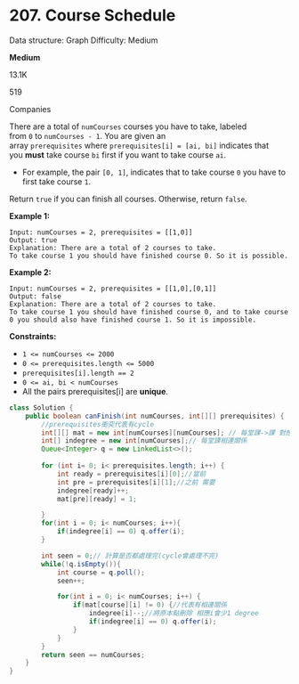 # 207. Course Schedule

Data structure: Graph
Difficulty: Medium

**Medium**

13.1K

519

Companies

There are a total of `numCourses` courses you have to take, labeled from `0` to `numCourses - 1`. You are given an array `prerequisites` where `prerequisites[i] = [ai, bi]` indicates that you **must** take course `bi` first if you want to take course `ai`.

- For example, the pair `[0, 1]`, indicates that to take course `0` you have to first take course `1`.

Return `true` if you can finish all courses. Otherwise, return `false`.

**Example 1:**

```
Input: numCourses = 2, prerequisites = [[1,0]]
Output: true
Explanation: There are a total of 2 courses to take.
To take course 1 you should have finished course 0. So it is possible.

```

**Example 2:**

```
Input: numCourses = 2, prerequisites = [[1,0],[0,1]]
Output: false
Explanation: There are a total of 2 courses to take.
To take course 1 you should have finished course 0, and to take course 0 you should also have finished course 1. So it is impossible.

```

**Constraints:**

- `1 <= numCourses <= 2000`
- `0 <= prerequisites.length <= 5000`
- `prerequisites[i].length == 2`
- `0 <= ai, bi < numCourses`
- All the pairs prerequisites[i] are **unique**.

```java
class Solution {
    public boolean canFinish(int numCourses, int[][] prerequisites) {
        //prerequisites衝突代表有cycle
        int[][] mat = new int[numCourses][numCourses]; // 每堂課->課 對應關係
        int[] indegree = new int[numCourses];// 每堂課相連關係
        Queue<Integer> q = new LinkedList<>();
         
        for (int i= 0; i< prerequisites.length; i++) {
            int ready = prerequisites[i][0];//當前
            int pre = prerequisites[i][1];//之前 需要
            indegree[ready]++; 
            mat[pre][ready] = 1;

        }
        for(int i = 0; i< numCourses; i++){
            if(indegree[i] == 0) q.offer(i);    
        }

        int seen = 0;// 計算是否都處理完(cycle會處理不完)
        while(!q.isEmpty()){
            int course = q.poll();
            seen++;

            for(int i = 0; i< numCourses; i++) {
                if(mat[course][i] != 0) {//代表有相連關係
                    indegree[i]--;//將原本點刪除 相應i會少1 degree
                    if(indegree[i] == 0) q.offer(i);
                }
            }
        }
        return seen == numCourses;
    }
}
```